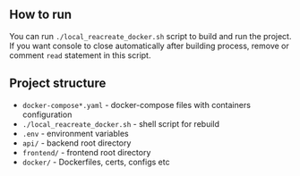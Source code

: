 ## How to run

You can run `./local_reacreate_docker.sh` script to build and run the project.
If you want console to close automatically after building process, remove or comment `read` statement in this script.

## Project structure

- `docker-compose*.yaml` - docker-compose files with containers configuration
- `./local_reacreate_docker.sh` - shell script for rebuild
- `.env` - environment variables
- `api/` - backend root directory
- `frontend/` - frontend root directory
- `docker/` - Dockerfiles, certs, configs etc